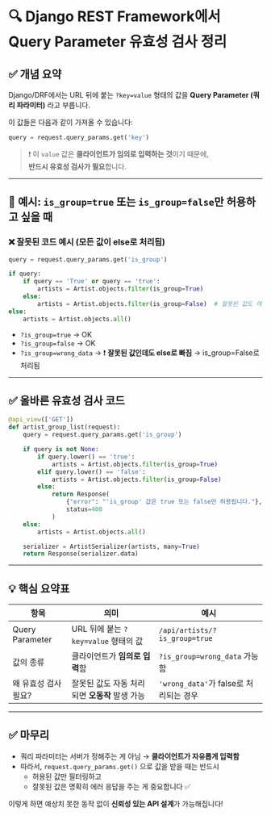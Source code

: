 # 🔍 Django REST Framework에서 Query Parameter 유효성 검사 정리

## ✅ 개념 요약

Django/DRF에서는 URL 뒤에 붙는 `?key=value` 형태의 값을 **Query Parameter (쿼리 파라미터)** 라고 부릅니다.

이 값들은 다음과 같이 가져올 수 있습니다:
```python
query = request.query_params.get('key')
```

> ❗ 이 `value` 값은 **클라이언트가 임의로 입력하는 것**이기 때문에,  
> **반드시 유효성 검사가 필요**합니다.

---

## 🧪 예시: `is_group=true` 또는 `is_group=false`만 허용하고 싶을 때

### ❌ 잘못된 코드 예시 (모든 값이 else로 처리됨)
```python
query = request.query_params.get('is_group')

if query:
    if query == 'True' or query == 'true':
        artists = Artist.objects.filter(is_group=True)
    else:
        artists = Artist.objects.filter(is_group=False)  # 잘못된 값도 여기에 포함됨
else:
    artists = Artist.objects.all()
```

- `?is_group=true` → OK
- `?is_group=false` → OK
- `?is_group=wrong_data` → ❗ **잘못된 값인데도 else로 빠짐** → is_group=False로 처리됨

---

## ✅ 올바른 유효성 검사 코드
```python
@api_view(['GET'])
def artist_group_list(request):
    query = request.query_params.get('is_group')

    if query is not None:
        if query.lower() == 'true':
            artists = Artist.objects.filter(is_group=True)
        elif query.lower() == 'false':
            artists = Artist.objects.filter(is_group=False)
        else:
            return Response(
                {"error": "'is_group' 값은 true 또는 false만 허용됩니다."},
                status=400
            )
    else:
        artists = Artist.objects.all()

    serializer = ArtistSerializer(artists, many=True)
    return Response(serializer.data)
```

---

## 💡 핵심 요약표

| 항목 | 의미 | 예시 |
|------|------|------|
| Query Parameter | URL 뒤에 붙는 `?key=value` 형태의 값 | `/api/artists/?is_group=true` |
| 값의 종류 | 클라이언트가 **임의로 입력**함 | `?is_group=wrong_data` 가능함 |
| 왜 유효성 검사 필요? | 잘못된 값도 자동 처리되면 **오동작** 발생 가능 | `'wrong_data'`가 false로 처리되는 경우 |

---

## ✅ 마무리
- 쿼리 파라미터는 서버가 정해주는 게 아님 → **클라이언트가 자유롭게 입력함**
- 따라서, `request.query_params.get()` 으로 값을 받을 때는 반드시
  - 허용된 값만 필터링하고
  - 잘못된 값은 명확히 에러 응답을 주는 게 중요합니다 ✅

이렇게 하면 예상치 못한 동작 없이 **신뢰성 있는 API 설계**가 가능해집니다!

